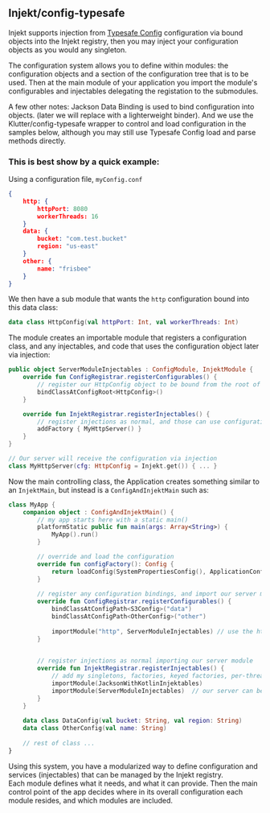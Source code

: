 ## Injekt/config-typesafe

Injekt supports injection from [Typesafe Config](https://github.com/typesafehub/config) configuration via bound objects into the Injekt registry, then you may inject 
your configuration objects as you would any singleton.

The configuration system allows you to define within modules: the configuration objects and a section of the configuration 
tree that is to be used.  Then at the main module of your application you import the module's configurables and injectables
delegating the registation to the submodules.

A few other notes:  Jackson Data Binding is used to bind configuration into objects.  (later we will replace with a lighterweight binder).  And
we use the Klutter/config-typesafe wrapper to control and load configuration in the samples below, although you may still use Typesafe Config
load and parse methods directly.

### This is best show by a quick example:

Using a configuration file, `myConfig.conf`
```json
{ 
    http: { 
        httpPort: 8080
        workerThreads: 16 
    }
    data: { 
        bucket: "com.test.bucket"
        region: "us-east"
    }
    other: {
        name: "frisbee"
    }
}
```

We then have a sub module that wants the `http` configuration bound into this data class:

```kotlin
data class HttpConfig(val httpPort: Int, val workerThreads: Int)
```

The module creates an importable module that registers a configuration class, and any injectables, and code that uses the configuration object later via injection:

```kotlin
public object ServerModuleInjectables : ConfigModule, InjektModule {
    override fun ConfigRegistrar.registerConfigurables() {
        // register our HttpConfig object to be bound from the root of our section of the configuration file
        bindClassAtConfigRoot<HttpConfig>()
    }

    override fun InjektRegistrar.registerInjectables() {
        // register injections as normal, and those can use configuration objects since they are available for injection
        addFactory { MyHttpServer() }
    }
}

// Our server will receive the configuration via injection
class MyHttpServer(cfg: HttpConfig = Injekt.get()) { ... }
```

Now the main controlling class, the Application creates something similar to an `InjektMain`, but instead is a `ConfigAndInjektMain` such as:

```kotlin
class MyApp {
    companion object : ConfigAndInjektMain() {
        // my app starts here with a static main()
        platformStatic public fun main(args: Array<String>) {
            MyApp().run()
        }

        // override and load the configuration
        override fun configFactory(): Config {
            return loadConfig(SystemPropertiesConfig(), ApplicationConfig(), ReferenceConfig(), EnvironmentVariablesConfig())
        }
        
        // register any configuration bindings, and import our server module
        override fun ConfigRegistrar.registerConfigurables() {
            bindClassAtConfigPath<S3Config>("data")
            bindClassAtConfigPath<OtherConfig>("other")
            
            importModule("http", ServerModuleInjectables) // use the http:{} section of the configuration
        }

        
        // register injections as normal importing our server module
        override fun InjektRegistrar.registerInjectables() {
            // add my singletons, factories, keyed factories, per-thread factories, ...
            importModule(JacksonWithKotlinInjektables)
            importModule(ServerModuleInjectables)  // our server can be injected, and it itself has the config injected
        }
    }
    
    data class DataConfig(val bucket: String, val region: String)
    data class OtherConfig(val name: String)
    
    // rest of class ...
}
```

Using this system, you have a modularized way to define configuration and services (injectables) that can be managed by the Injekt registry.  
Each module defines what it needs, and what it can provide.  Then the main control point of the app decides where in its overall configuration
each module resides, and which modules are included.
